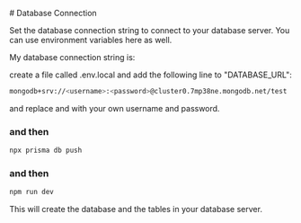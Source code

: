 # Database Connection

Set the database connection string to connect to your database server. You can use environment variables here as well.

My database connection string is:

create a file called .env.local and add the following line to "DATABASE_URL":

```bash
mongodb+srv://<username>:<password>@cluster0.7mp38ne.mongodb.net/test
```

and replace <username> and <password> with your own username and password.

### and then

```bash
npx prisma db push
```

### and then

```bash
npm run dev
```

This will create the database and the tables in your database server.
